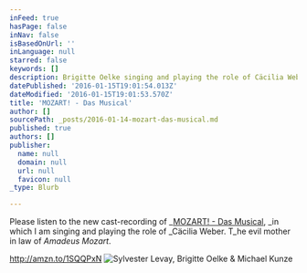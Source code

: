 ```yaml
---
inFeed: true
hasPage: false
inNav: false
isBasedOnUrl: ''
inLanguage: null
starred: false
keywords: []
description: Brigitte Oelke singing and playing the role of Cäcilia Weber
datePublished: '2016-01-15T19:01:54.013Z'
dateModified: '2016-01-15T19:01:53.570Z'
title: 'MOZART! - Das Musical'
author: []
sourcePath: _posts/2016-01-14-mozart-das-musical.md
published: true
authors: []
publisher:
  name: null
  domain: null
  url: null
  favicon: null
_type: Blurb

---
```

Please listen to the new cast-recording of _[MOZART! - Das Musical][0], _in which I am singing and playing the role of _Cäcilia Weber. T_he evil mother in law of _Amadeus Mozart_.

http://amzn.to/1SQQPxN
![Sylvester Levay, Brigitte Oelke & Michael Kunze](https://s3-us-west-2.amazonaws.com/the-grid-img/p/343cdbf4ac4eb3e035dd42f57da8e97f7d57cbfa.jpg)

[0]: http://www.musicalvienna.at/index.php/de/spielplan/production/173560